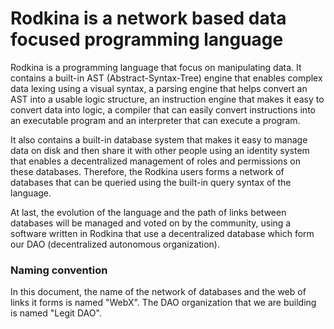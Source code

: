 # Rodkina is a network based data focused programming language
Rodkina is a programming language that focus on manipulating data.  It contains a built-in AST (Abstract-Syntax-Tree) engine that enables complex data lexing using a visual syntax, a parsing engine that helps convert an AST into a usable logic structure, an instruction engine that makes it easy to convert data into logic, a compiler that can easily convert instructions into an executable program and an interpreter that can execute a program.

It also contains a built-in database system that makes it easy to manage data on disk and then share it with other people using an identity system that enables a decentralized management of roles and permissions on these databases.  Therefore, the Rodkina users forms a network of databases that can be queried using the built-in query syntax of the language.

At last, the evolution of the language and the path of links between databases will be managed and voted on by the community, using a software written in Rodkina that use a decentralized database which form our DAO (decentralized autonomous organization).

### Naming convention
In this document, the name of the network of databases and the web of links it forms is named "WebX".  The DAO organization that we are building is named "Legit DAO".
